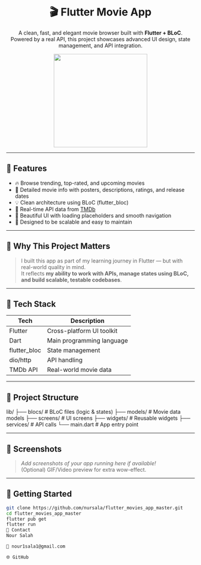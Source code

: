 <h1 align="center">🎬 Flutter Movie App</h1>

<p align="center">
  A clean, fast, and elegant movie browser built with <strong>Flutter + BLoC</strong>.<br>
  Powered by a real API, this project showcases advanced UI design, state management, and API integration.
</p>

<p align="center">
  <img src="https://media.giphy.com/media/l3vR85PnGsBwu1PFK/giphy.gif" width="250" />
</p>

---

## 📱 Features

- 🔥 Browse trending, top-rated, and upcoming movies
- 📂 Detailed movie info with posters, descriptions, ratings, and release dates
- 💡 Clean architecture using BLoC (flutter_bloc)
- 📡 Real-time API data from [TMDb](https://www.themoviedb.org/)
- 🎨 Beautiful UI with loading placeholders and smooth navigation
- 🚀 Designed to be scalable and easy to maintain

---

## 🧠 Why This Project Matters

> I built this app as part of my learning journey in Flutter — but with real-world quality in mind.  
> It reflects **my ability to work with APIs, manage states using BLoC, and build scalable, testable codebases**.

---

## 🔧 Tech Stack

| Tech | Description |
|------|-------------|
| Flutter | Cross-platform UI toolkit |
| Dart | Main programming language |
| flutter_bloc | State management |
| dio/http | API handling |
| TMDb API | Real-world movie data |

---

## 📂 Project Structure
lib/
├── blocs/ # BLoC files (logic & states)
├── models/ # Movie data models
├── screens/ # UI screens
├── widgets/ # Reusable widgets
├── services/ # API calls
└── main.dart # App entry point


---

## 📸 Screenshots

> *Add screenshots of your app running here if available!*  
> (Optional) GIF/Video preview for extra wow-effect.

---

## 🚀 Getting Started

```bash
git clone https://github.com/nursala/flutter_movies_app_master.git
cd flutter_movies_app_master
flutter pub get
flutter run
📧 Contact
Nour Salah

📩 nour1sala1@gmail.com

🌐 GitHub
